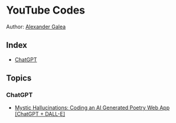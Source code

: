 # YouTube Codes

Author: [Alexander Galea](https://alexgalea.ca/)

## Index

- [ChatGPT](#chatgpt)



## Topics

### ChatGPT

- [Mystic Hallucinations: Coding an AI Generated Poetry Web App [ChatGPT + DALL-E]](https://github.com/agalea91/youtube-codes/tree/main/src/mystic-hallucinations-app)

